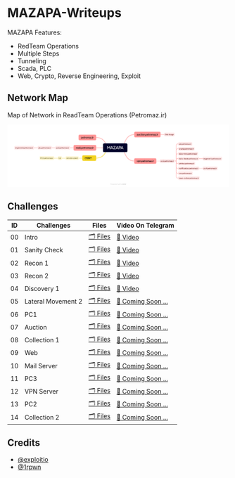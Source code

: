 # MAZAPA-Writeups

MAZAPA Features:
- RedTeam Operations
- Multiple Steps
- Tunneling
- Scada, PLC
- Web, Crypto, Reverse Engineering, Exploit

## Network Map

Map of Network in ReadTeam Operations (Petromaz.ir)

![Petromaz Map](./00-Intro/01-Map.png)

## Challenges

| ID | Challenges | Files | Video On Telegram |
|---|---|---|---|
| 00 | Intro | [🗂 Files](./00-Intro/) | [🎥 Video](https://t.me/securation/1657) |
| 01 | Sanity Check | [🗂 Files](./01-Sanity-Check/) | [🎥 Video](https://t.me/securation/1658) |
| 02 | Recon 1 | [🗂 Files](./02-03-Recon%201%20&%202/) | [🎥 Video](https://t.me/securation/1658) |
| 03 | Recon 2 | [🗂 Files](./02-03-Recon%201%20&%202/) | [🎥 Video](https://t.me/securation/1658) |
| 04 | Discovery 1 | [🗂 Files](./04-Discovery-1/) | [🎥 Video](https://t.me/securation/1659) |
| 05 | Lateral Movement 2 | [🗂 Files](./05-Lateral-Movement-2/) | [👾 Coming Soon ...](./00-Intro/) |
| 06 | PC1 | [🗂 Files](./06-PC1/) | [👾 Coming Soon ...](./00-Intro/) |
| 07 | Auction | [🗂 Files](./07-Auction/) | [👾 Coming Soon ...](./00-Intro/) |
| 08 | Collection 1 | [🗂 Files](./08-Collection-1/) | [👾 Coming Soon ...](./00-Intro/) |
| 09 | Web | [🗂 Files](./09-Web/) | [👾 Coming Soon ...](./00-Intro/) |
| 10 | Mail Server | [🗂 Files](./10-Mail-Server/) | [👾 Coming Soon ...](./00-Intro/) |
| 11 | PC3 | [🗂 Files](./11-PC3/) | [👾 Coming Soon ...](./00-Intro/) |
| 12 | VPN Server | [🗂 Files](./12-VPN-Server/) | [👾 Coming Soon ...](./00-Intro/) |
| 13 | PC2 | [🗂 Files](./13-PC2/) | [👾 Coming Soon ...](./00-Intro/) |
| 14 | Collection 2 | [🗂 Files](./14-Collection-2/) | [👾 Coming Soon ...](./00-Intro/) |


## Credits

- [@exploitio](https://x.com/exploitio)
- [@1rpwn](https://x.com/1rpwn)
